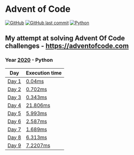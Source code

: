 # Advent of Code

[![GitHub](https://img.shields.io/github/license/Noettore/AdventOfCode)](./LICENSE)
[![GitHub last commit](https://img.shields.io/github/last-commit/Noettore/AdventOfCode)](https://github.com/Noettore/AdventOfCode/commit/master)
[![Python](https://github.com/Noettore/AdventOfCode/workflows/Python/badge.svg)](https://github.com/Noettore/AdventOfCode/actions?query=workflow%3APython)

## My attempt at solving Advent Of Code challenges - https://adventofcode.com

### Year [2020](https://adventofcode.com/2020/) - Python

| Day                                          | Execution time                                |
| -------------------------------------------- | --------------------------------------------  |
| [Day 1](https://adventofcode.com/2020/day/1) | [0.04ms](./2020-python/solutions/day_1.py)    |
| [Day 2](https://adventofcode.com/2020/day/2) | [0.702ms](./2020-python/solutions/day_2.py)   |
| [Day 3](https://adventofcode.com/2020/day/3) | [0.343ms](./2020-python/solutions/day_3.py)   |
| [Day 4](https://adventofcode.com/2020/day/4) | [21.806ms](./2020-python/solutions/day_4.py)  |
| [Day 5](https://adventofcode.com/2020/day/5) | [5.993ms](./2020-python/solutions/day_5.py)   |
| [Day 6](https://adventofcode.com/2020/day/6) | [2.587ms](./2020-python/solutions/day_6.py)   |
| [Day 7](https://adventofcode.com/2020/day/7) | [1.689ms](./2020-python/solutions/day_7.py)   |
| [Day 8](https://adventofcode.com/2020/day/8) | [6.313ms](./2020-python/solutions/day_8.py)   |
| [Day 9](https://adventofcode.com/2020/day/9) | [7.2207ms](./2020-python/solutions/day_9.py) |


